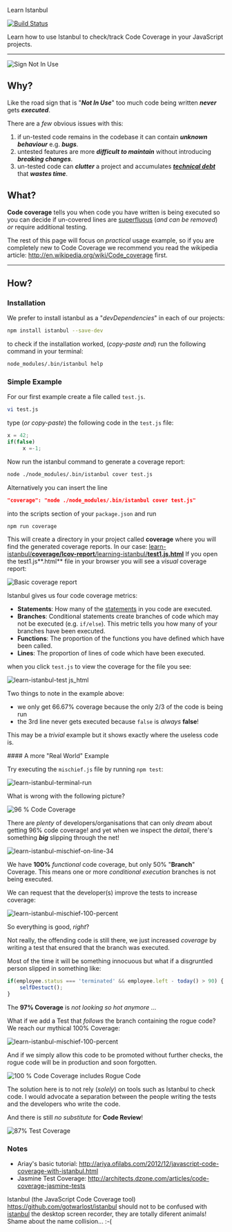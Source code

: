 Learn Istanbul

[![Build Status](https://travis-ci.org/dwyl/learn-istanbul.svg?branch=master)](https://travis-ci.org/dwyl/learn-istanbul)


Learn how to use Istanbul to check/track Code Coverage in your JavaScript projects.

- - -

![Sign Not In Use](https://cloud.githubusercontent.com/assets/194400/14234939/5e182636-f9e7-11e5-9fa3-7509389416be.jpeg "Sign not in use!")

## Why?

Like the road sign that is "***Not In Use***" too much code
being written ***never*** gets ***executed***.

There are a *few* obvious issues with this:
1. if un-tested code remains in the codebase it can contain ***unknown behaviour*** e.g. ***bugs***.
2. untested features are more ***difficult to maintain*** without introducing ***breaking changes***.
3. un-tested code can ***clutter*** a project and accumulates [***technical debt***](https://en.wikipedia.org/wiki/Technical_debt) that ***wastes time***.

## What?

**Code coverage** tells you when code you have written is being executed
so you can decide if un-covered lines are [superfluous](https://www.google.com/search?q=superfluous)
(*and can be removed*) *or* require additional testing.

The rest of this page will focus on *practical* usage example, so
if you are completely new to Code Coverage we recommend you read the
wikipedia article: http://en.wikipedia.org/wiki/Code_coverage first.

- - -

## How?

### Installation

We prefer to install istanbul as a "*devDependencies*" in each of our projects:

```sh
npm install istanbul --save-dev
```

to check if the installation worked, (*copy-paste and*) run the following command
in your terminal:

```sh
node_modules/.bin/istanbul help
```


### Simple Example

For our first example create a file called `test.js`.

```sh
vi test.js
```

type (*or copy-paste*) the following code in the `test.js` file:

```javascript
x = 42;
if(false)
     x =-1;
```

Now run the istanbul command to generate a coverage report:

```sh
node ./node_modules/.bin/istanbul cover test.js
```

Alternatively you can insert the line

```json
"coverage": "node ./node_modules/.bin/istanbul cover test.js"
```

into the scripts section of your `package.json` and run

```sh
npm run coverage
```

This will create a directory in your project called **coverage**
where you will find the generated coverage reports.
In our case:
[learn-istanbul/**coverage/lcov-report**/learning-istanbul/**test1.js.html**]()
If you open the test1.js**.html** file in your browser
you will see a *visual* coverage report:



![Basic coverage report](https://cloud.githubusercontent.com/assets/194400/14235269/27f13d9a-f9f1-11e5-9b43-5c8c659717e0.png)

Istanbul gives us four code coverage metrics:
* **Statements**: How many of the [statements](http://www.2ality.com/2012/09/expressions-vs-statements.html) in you code are executed.
* **Branches**: Conditional statements create branches of code which may not be executed (e.g. `if/else`). This metric tells you how many of your branches have been executed.
* **Functions**: The proportion of the functions you have defined which have been called.
* **Lines**: The proportion of lines of code which have been executed.

when you click `test.js` to view the coverage for the file you see:

![learn-istanbul-test js_html](https://cloud.githubusercontent.com/assets/194400/14235369/2e87e3cc-f9f4-11e5-8701-09a5c538f98e.png)

Two things to note in the example above:

- we only get 66.67% coverage because the
only 2/3 of the code is being run
- the 3rd line never gets executed because
`false` is *always* **false**!

This may be a *trivial* example but it shows
exactly where the useless code is.

#### A more "Real World" Example

Try executing the `mischief.js` file by running `npm test`:

![learn-istanbul-terminal-run](https://cloud.githubusercontent.com/assets/194400/14235496/d5ae4f4e-f9f7-11e5-9388-c50dcca10cbf.png)


What is wrong with the following picture?

![96 % Code Coverage](https://cloud.githubusercontent.com/assets/194400/14235348/7d80c1de-f9f3-11e5-88bd-de9e4d792c3b.png)

There are *plenty* of developers/organisations that can
only *dream* about getting 96% code coverage!
and yet when we inspect the *detail*, there's
something ***big*** slipping through the net!

![learn-istanbul-mischief-on-line-34](https://cloud.githubusercontent.com/assets/194400/14235401/3d8c14fa-f9f5-11e5-946a-d57484b46ce7.png)

We have **100%** *functional* code coverage, but only 50% "**Branch**" Coverage.
This means one or more *conditional execution* branches is not being executed.

We can request that the developer(s) improve the tests to increase coverage:

![learn-istanbul-mischief-100-percent](https://cloud.githubusercontent.com/assets/194400/14235536/2e274184-f9f9-11e5-8999-9dc92cbb3486.png)

So everything is good, *right*?

Not really, the offending code is still there, we just increased *coverage*
by writing a test that ensured that the branch was executed.



Most of the time it will be something innocuous but what if a disgruntled
person slipped in something like:

```javascript
if(employee.status === 'terminated' && employee.left - today() > 90) {
	selfDestuct();
}
```
The **97% Coverage** is *not looking so hot anymore* ...

What if we add a Test that *follows* the branch containing the rogue code?
We reach our mythical 100% Coverage:

![learn-istanbul-mischief-100-percent](https://cloud.githubusercontent.com/assets/194400/14235536/2e274184-f9f9-11e5-8999-9dc92cbb3486.png)

And if we simply allow this code to be promoted without further checks,
the rogue code will be in production and soon forgotten.

![100 % Code Coverage includes Rogue Code](https://raw.github.com/nelsonic/learning-istanbul/master/screenshots/100-percent-coverage-but-still-has-rogue-code.png)

The solution here is to not rely (*solely*) on tools such as Istanbul to check code.
I would advocate a separation between the people writing the tests and the developers
who write the code.

And there is still *no substitute* for **Code Review**!


![87% Test Coverage](http://i.imgur.com/NTI4Pxw.png)

### Notes

- Ariay's basic tutorial: http://ariya.ofilabs.com/2012/12/javascript-code-coverage-with-istanbul.html
- Jasmine Test Coverage: http://architects.dzone.com/articles/code-coverage-jasmine-tests

Istanbul (the JavaScript Code Coverage tool)
https://github.com/gotwarlost/istanbul
should not to be confused with [istanbul](https://wiki.gnome.org/Istanbul)
the desktop screen recorder, they are totally diferent animals!
Shame about the name collision... :-(
